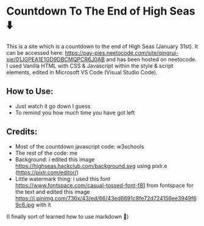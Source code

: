 # Countdown To The End of High Seas ⬇️

This is a site which is a countdown to the end of High Seas (January 31st). It can be accessed here: https://pay-pies.neetocode.com/site/qingrui-xie/01JGPEA1E1GD9DBCMQPCR6J0AB and has been hosted on neetocode.
I used Vanilla HTML with CSS & Javascript within the style & script elements, edited in Microsoft VS Code (Visual Studio Code).

## How to Use:
- Just watch it go down I guess
- To remind you how much time you have got left

## Credits:
- Most of the countdown javascript code: w3schools
- The rest of the code: me
- Background: i edited this image https://highseas.hackclub.com/background.svg using pixlr.e (https://pixlr.com/editor/)
- Little watermark thing: i used this font https://www.fontspace.com/casual-tossed-font-f81 from fontspace for the text and edited this image https://i.pinimg.com/736x/43/ed/66/43ed6691c8fe72d724156ee3949f69c6.jpg with it

(I finally sort of learned how to use markdown 🥳)  

